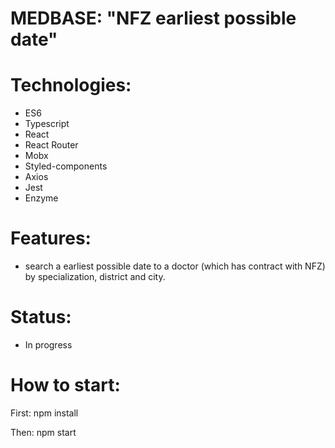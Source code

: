 # MEDBASE: "NFZ earliest possible date" 

# Technologies: 
- ES6
- Typescript
- React
- React Router
- Mobx
- Styled-components
- Axios
- Jest
- Enzyme



# Features:

- search a earliest possible date to a doctor (which has contract with NFZ) by specialization, district and city.

# Status:

- In progress

# How to start:
First:
npm install

Then:
npm start



